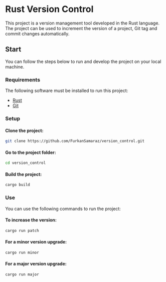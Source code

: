 # Rust Version Control
This project is a version management tool developed in the Rust language. The project can be used to increment the version of a project, Git tag and commit changes automatically.

## Start
You can follow the steps below to run and develop the project on your local machine.

### Requirements
The following software must be installed to run this project:


- [Rust](https://www.rust-lang.org/tools/install)
- [Git](https://git-scm.com/downloads)

### Setup
#### Clone the project:

   ```sh
   git clone https://github.com/FurkanSamaraz/version_control.git
   ```

#### Go to the project folder:
```sh
cd version_control
```
#### Build the project:
```sh
cargo build
```

### Use
You can use the following commands to run the project:

#### To increase the version:

```sh
cargo run patch
```

#### For a minor version upgrade:

```sh
cargo run minor
```
#### For a major version upgrade:

```sh
cargo run major
```
